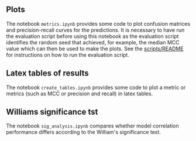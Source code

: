 ## Plots

The notebook `metrics.ipynb` provides some code to plot confusion matrices and precision-recall curves for the predictions. It is necessary to have run the evaluation script before using this notebook as the evaluation script identifies the random seed that achieved, for example, the median MCC value which can then be used to make the plots. See the [scripts/README](../scripts/README.md) for instructions on how to run the evaluation script.

## Latex tables of results

The notebook `create_tables.ipynb` provides some code to plot a metric or metrics (such as MCC or precision and recall) in latex tables.

## Williams significance tst

The notebook `sig_analysis.ipynb` compares whether model correlation performance differs according to the William's significance test.
